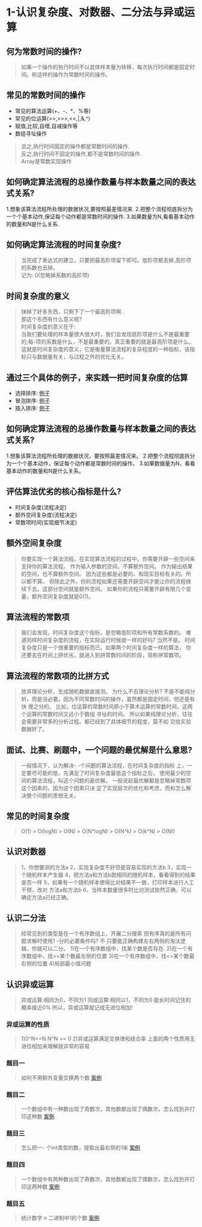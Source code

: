 # 1-认识复杂度、对数器、二分法与异或运算
## 何为常数时间的操作?
> 如果一个操作的执行时间不以具体样本量为转移，每次执行时间都是固定时间。称这样的操作为常数时间的操作。

## 常见的常数时间的操作
* 常见的算法运算(+、-、*、%等)
* 常见的位运算(>>,>>>,<<,|,&,^)
* 赋值,比较,自增,自减操作等
* 数组寻址操作
> 总之,执行时间固定的操作都是常数时间的操作.<br>
> 反之,执行时间不固定的操作,都不是常数时间的操作.<br>
> Array是常数实现操作
 
## 如何确定算法流程的总操作数量与样本数量之间的表达式关系?
1.想象该算法流程所处理的数据状况,要按照最差情况来.
2.把整个流程彻底拆分为一个个基本动作,保证每个动作都是常数时间的操作.
3.如果数量为N,看看基本动作的数量和N是什么关系.

## 如何确定算法流程的时间复杂度?
> 当完成了表达式的建立，只要把最高阶项留下即可。低阶项都去掉,高阶项的系数也去掉。<br>
> 记为: 0(忽略掉系数的高阶项)

## 时间复杂度的意义
> 抹掉了好多东西，只剩下了一个最高阶项啊..<br>
> 那这个东西有什么意义呢?<br>
> 时间复杂度的意义在于:<br>
> 当我们要处理的样本量很大很大时，我们会发现低阶项是什么不是最重要的;每-项的系数是什么，不是最重要的。真正重要的就是最高阶项是什么。<br>
> 这就是时间复杂度的意义，它是衡量算法流程的复杂程度的一种指标，该指标只与数据量有关，与过程之外的优化无关。

## 通过三个具体的例子，来实践一把时间复杂度的估算
* 选择排序: [例子](https://github.com/fimi2008/algorithm-every-day/tree/master/src/main/java/top/lionxxw/learn/algorithm/lesson/day01/SelectionSort.java)
* 冒泡排序: [例子](https://github.com/fimi2008/algorithm-every-day/tree/master/src/main/java/top/lionxxw/learn/algorithm/lesson/day01/BubbleSort.java)
* 插入排序: [例子](https://github.com/fimi2008/algorithm-every-day/tree/master/src/main/java/top/lionxxw/learn/algorithm/lesson/day01/InsertionSort.java)

## 如何确定算法流程的总操作数量与样本数量之间的表达式关系?
1.想象该算法流程所处理的数据状况，要按照最差情况来。
2.把整个流程彻底拆分为一个个基本动作，保证每个动作都是常数时间的操作。
3.如果数据量为N，看看基本动作的数量和N是什么关系。

## 评估算法优劣的核心指标是什么? 
* 时间复杂度(流程决定)
* 额外空间复杂度(流程决定)
* 常数项时间(实现细节决定)

## 额外空间复杂度
> 你要实现一个算法流程，在实现算法流程的过程中，你需要开辟一些空间来支持你的算法流程。
作为输入参数的空间，不算额外空间。
作为输出结果的空间，也不算额外空间。
因为这些都是必要的、和现实目标有关的。所以都不算。
但除此之外，你的流程如果还需要开辟空间才能让你的流程继续下去。这部分空间就是额外空间。
如果你的流程只需要开辟有限几个变量，额外空间复杂度就是0(1)。

## 算法流程的常数项
>我们会发现，时间复杂度这个指标，是忽略低阶项和所有常数系数的。
难道同样时间复杂度的流程，在实际运行时候就一样的好吗?
当然不是。
时间复杂度只是一个很重要的指标而已。如果两个时间复杂度一样的算法，
你还要去在时间上拼优劣，就进入到拼常数时间的阶段，简称拼常数项。

## 算法流程的常数项的比拼方式
>放弃理论分析，生成随机数据直接测。
 为什么不去理论分析?
 不是不能纯分析，而是没必要。因为不同常数时间的操作，虽然都是固定时间，但还是有快
 慢之分的。
 比如，位运算的常数时间原小于算术运算的常数时间，这两个运算的常数时间又远小于数组
 寻址的时间。
 所以如果纯理论分析，往往会需要非常多的分析过程。都已经到了具体细节的程度，莫不如
 交给实验数据好了。

## 面试、比赛、刷题中，一个问题的最优解是什么意思?
>一般情况下，认为解决- -个问题的算法流程，在时间复杂度的指标
上，一定要尽可能的低，先满足了时间复杂度最低这个指标之后，
使用最少的空间的算法流程，叫这个问题的最优解。
一般说起最优解都是忽略掉常数项这个因素的，因为这个因素只决
定了实现层次的优化和考虑，而和怎么解决整个问题的思想无关。

## 常见的时间复杂度
> O(1) > O(logN) > O(N) > O(N*logN) > O(N^k) > O(k^N) > O(N!)   

## 认识对数器
>1，你想要测的方法a
2，实现复杂度不好但是容易实现的方法b
3，实现一个随机样本产生器
4，把方法a和方法b跑相同的随机样本，看看得到的结果是否一样
5，如果有一个随机样本使得比对结果不一致，打印样本进行人工干预，改对
方法a和方法b
6，当样本数量很多时比对测试依然正确，可以确定方法a已经正确。

## 认识二分法
>经常见到的类型是在一个有序数组上，开展二分搜索
但有序真的是所有问题求解时使用1 -分的必要条件吗?
不
只要能正确构建左右两侧的淘汰逻辑，你就可以二分。
 1)在一个有序数组中，找某个数是否存在.
 2)在一个有序数组中，找>=某个数最左侧的位置
 3)在一个有序数组中，找<=某个数最右侧的位置
 4)局部最小值问题

## 认识异或运算
>异或运算:相同为0，不同为1
同或运算:相同以1，不同为0
能长时间记住的概率接近0%
所以，异或运算就记成无进位相加!

### 异或运算的性质
>1)0^N==N
 N^N == 0
 2)异或运算满足交换律和结合率
 上面的两个性质用无进位相加来理解就非常的容易

### 题目一
>如何不用额外变量交换两个数 [案例](https://github.com/fimi2008/algorithm-every-day/blob/master/src/main/java/top/lionxxw/learn/algorithm/lesson/day01/BaseClass.java)

### 题目二
>一个数组中有一种数出现了奇数次，其他数都出现了偶数次，怎么找到并打印这种数 [案例][EvenTimesOddTimes]

### 题目三
>怎么把一- 个int类型的数，提取出最右侧的1来 [案例][EvenTimesOddTimes]

### 题目四
>一个数组中有两种数出现了奇数次，其他数都出现了偶数次，怎么找到并打印这两种数 [案例][EvenTimesOddTimes]

### 题目五
> 统计数字 n 二进制中1的个数 [案例][EvenTimesOddTimes]

[EvenTimesOddTimes]: https://github.com/fimi2008/algorithm-every-day/blob/master/src/main/java/top/lionxxw/learn/algorithm/lesson/day01/EvenTimesOddTimes.java